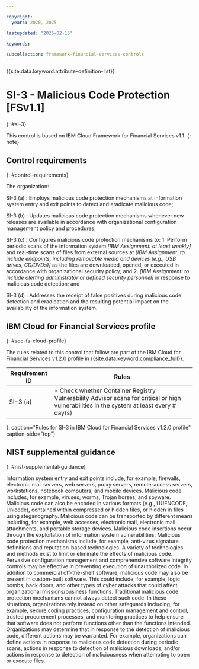 ```yaml
---

copyright:
  years: 2020, 2025

lastupdated: "2025-02-15"

keywords:

subcollection: framework-financial-services-controls
---
```


{{site.data.keyword.attribute-definition-list}}

               
# SI-3 - Malicious Code Protection [FSv1.1]
{: #si-3}

This control is based on IBM Cloud Framework for Financial Services v1.1.
{: note}


## Control requirements
{: #control-requirements}

The organization:

SI-3 (a)
    : Employs malicious code protection mechanisms at information system entry and exit points to detect and eradicate malicious code;

SI-3 (b)
    : Updates malicious code protection mechanisms whenever new releases are available in accordance with organizational configuration management policy and procedures;

SI-3 (c)
    : Configures malicious code protection mechanisms to:
      1. Perform periodic scans of the information system _[IBM Assignment: at least weekly]_ and real-time scans of files from external sources at _[IBM Assignment: to include endpoints, including removable media and devices (e.g., USB drives, CD/DVDs)]_ as the files are downloaded, opened, or executed in accordance with organizational security policy; and
      2. _[IBM Assignment: to include alerting administrator or defined security personnel]_ in response to malicious code detection; and

SI-3 (d)
    : Addresses the receipt of false positives during malicious code detection and eradication and the resulting potential impact on the availability of the information system.

## IBM Cloud for Financial Services profile
{: #scc-fs-cloud-profile}

The rules related to this control that follow are part of the IBM Cloud for Financial Services v1.2.0 profile in [{{site.data.keyword.compliance_full}}](/docs/security-compliance?topic=security-compliance-getting-started).

| Requirement ID | Rules |
|----------------|-------|
| SI-3 (a) | - Check whether Container Registry Vulnerability Advisor scans for critical or high vulnerabilities in the system at least every # day(s) | 
{: caption="Rules for SI-3 in IBM Cloud for Financial Services v1.2.0 profile" caption-side="top"}

## NIST supplemental guidance
{: #nist-supplemental-guidance}

Information system entry and exit points include, for example, firewalls, electronic mail servers, web servers, proxy servers, remote-access servers, workstations, notebook computers, and mobile devices. Malicious code includes, for example, viruses, worms, Trojan horses, and spyware. Malicious code can also be encoded in various formats (e.g., UUENCODE, Unicode), contained within compressed or hidden files, or hidden in files using steganography. Malicious code can be transported by different means including, for example, web accesses, electronic mail, electronic mail attachments, and portable storage devices. Malicious code insertions occur through the exploitation of information system vulnerabilities. Malicious code protection mechanisms include, for example, anti-virus signature definitions and reputation-based technologies. A variety of technologies and methods exist to limit or eliminate the effects of malicious code. Pervasive configuration management and comprehensive software integrity controls may be effective in preventing execution of unauthorized code. In addition to commercial off-the-shelf software, malicious code may also be present in custom-built software. This could include, for example, logic bombs, back doors, and other types of cyber attacks that could affect organizational missions/business functions. Traditional malicious code protection mechanisms cannot always detect such code. In these situations, organizations rely instead on other safeguards including, for example, secure coding practices, configuration management and control, trusted procurement processes, and monitoring practices to help ensure that software does not perform functions other than the functions intended. Organizations may determine that in response to the detection of malicious code, different actions may be warranted. For example, organizations can define actions in response to malicious code detection during periodic scans, actions in response to detection of malicious downloads, and/or actions in response to detection of maliciousness when attempting to open or execute files.





